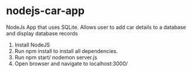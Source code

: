 # nodejs-car-app
NodeJs App that uses SQLite. Allows user to add car details to a database and display database records

1. Install NodeJS
2. Run npm install to install all dependencies.
3. Run npm start/ nodemon server.js
4. Open browser and navigate to localhost:3000/
